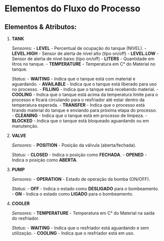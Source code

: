 # Elementos do Fluxo do Processo

## Elementos & Atributos:
1. **TANK**

	*Sensores:*
		- **LEVEL** - Percentual de ocupação do tanque (NIVEL).
		- **LEVEL.HIGH** - Sensor de alerta de nível alto (tipo on/off)
		- **LEVEL.LOW** - Sensor de alerta de nível baixo (tipo on/off)
		- **LITERS** - Quantidade em litros no tanque.
		- **TEMPERATURE** - Temperatura em C° do Material no tanque.

	*Status:*
		- **WAITING** - Indica que o tanque está com material e aguardando.
		- **AVAILABLE** - Indica que o tanque está liberado para uso no processo.
		- **FILLING** - Indica que o tanque está recebendo material.
		- **COOLING** - Indica que o tanque está acima da temperatura limite para o processo e ficará circulando para o resfriador até estar dentro da temperatura esperada.
		- **TRANSFER** - Indica que o processo está tirando material do tanque e enviando para próxima etapa do processo.
		- **CLEANING** - Indica que o tanque está em processo de limpeza.
		- **BLOCKED**  - Indica que o tanque está bloqueado aguardando ou em manutenção.

2. **VALVE**

	*Sensores:*
		- **POSITION** - Posição da válvula (aberta/fechada).

	*Status:*
		- **CLOSED** - Indica o posição como **FECHADA**.
		- **OPENED** - Indica o posição como **ABERTA**.


3. **PUMP**

	*Sensores:*
		- **OPERATION** - Estado de operação da bomba (ON/OFF).

	*Status:*
		- **OFF** - Indica o estado como **DESLIGADO** para o bombeamento.
		- **ON**  - Indica o estado como **LIGADO** para o bombeamento.


4. **COOLER**

	*Sensores:*
		- **TEMPERATURE** - Temperatura em C° do Material na saída do resfriador.

	*Status:*
		- **WAITING** - Indica que o resfriador está aguardando e sem utilização.
		- **COOLING** - Indica que o resfriador está em uso.

